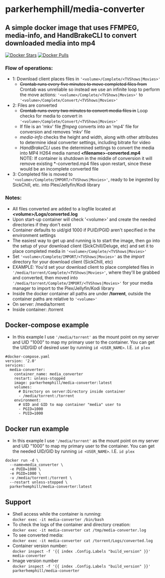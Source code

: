 # parkerhemphill/media-converter
## A simple docker image that uses FFMPEG, media-info, and HandBrakeCLI to convert downloaded media into mp4
[![Docker Stars](https://img.shields.io/docker/stars/parkerhemphill/media-converter?maxAge=604800)](https://store.docker.com/community/images/parkerhemphill/media-converter) [![Docker Pulls](https://img.shields.io/docker/pulls/parkerhemphill/media-converter?maxAge=604800)](https://store.docker.com/community/images/parkerhemphill/media-converter)
### Flow of operations:
* 1: Download client places files in `'<volume>/Complete/<TVShows|Movies>'`
  * ~~Crontab runs every five minutes to move completed files from~~ Crontab was unreliable so instead we use an infinite loop to perform the move actions: `'<volume>/Complete/<TVShows|Movies>'` to `'<volume>/Complete/Convert/<TVShows|Movies>'`
* 2: Files are converted
  * ~~Crontab runs every two minutes to convert media files in~~ Loop checks for media to convert in `'<volume>/Complete/Convert/<TVShows|Movies>'`
  * If file is an 'mkv' file *ffmpeg* converts into an 'mp4' file for conversion and removes 'mkv' file
  * *media-info* checks the height and width, along with other attributes to determine ideal converter settings, including bitrate for video
  * *HandBrakeCLI* uses the determined settings to convert the media into MP4 H264 media named **\<filename\>-converted.mp4**<br>
  NOTE: If container is shutdown in the middle of conversion it will remove existing \*-converted.mp4 files upon restart, since these would be an incomplete converted file 
* 3: Completed file is moved to `'<volume>/Complete/IMPORT/<TVShows|Movies>'`, ready to be ingested by SickChill, etc. into Plex/Jellyfin/Kodi library
  
### Notes:
* All files converted are added to a logfile located at **\<volume\>/Logs/converted.log**
* Upon start-up container will check '\<volume\>' and create the needed directories if they don't exist
* Container defaults to uid/gid 1000 if PUID/PGID aren't specified in the environment settings
* The easiest way to get up and running is to start the image, then go into the setup of your download client (SickChill/Deluge, etc) and set it to place completed media in `'<volume>/Complete/<TVShows|Movies>'`
* Set `'<volume>/Complete/IMPORT/<TVShows|Movies>'` as the *import* directory for your download client (SickChill, etc)
* EXAMPLE: You'd set your download client to place completed files in `'/media/torrent/Complete/<TVShows|Movies>'`, where they'll be grabbed and converted, then moved into `'/media/torrent/Complete/IMPORT/<TVShows|Movies>'` for your media manager to import to the Plex/Jellyfin/Kodi library
* Inside the docker container all paths are under **/torrent**, outside the container paths are relative to `'<volume>'`
 * On server: /media/torrent
 * Inside container: /torrent

## Docker-compose example
* In this example I use `'/media/torrent'` as the mount point on my server and UID "1000" to map my primary user to the container.  You can get the UID/GID of desired user by running `id <USER_NAME>`.  I.E. `id plex`
```
#docker-compose.yaml
version: '2.0'
services:
  media-converter:
    container_name: media_converter
    restart: unless-stopped
    image: parkerhemphill/media-converter:latest
    volumes:
      # Directory on server:Directory inside container
      - /media/torrent:/torrent
    environment:
      # UID and GID to map container "media" user to
      - PGID=1000
      - PUID=1000
```
## Docker run example
* In this example I use `'/media/torrent'` as the mount point on my server and UID "1000" to map my primary user to the container.  You can get the needed UID/GID by running `id <USER_NAME>`.  I.E. `id plex`
```
docker run -d \
  --name=media_converter \
  -e PUID=1000 \
  -e PGID=1000 \
  -v /media/torrent:/torrent \
  --restart unless-stopped \
  parkerhemphill/media-converter:latest
```
## Support
* Shell access while the container is running:<br>
 `docker exec -it media-converter /bin/bash`
* To check the logs of the container and directory creation:<br>
 `docker exec -it media-converter cat /tmp/media-converter.log`
* To see converted media:<br>
 `docker exec -it media-converter cat /torrent/Logs/converted.log` 
* Container version number:<br>
 `docker inspect -f '{{ index .Config.Labels "build_version" }}' media-converter`
* Image version number<br>
 `docker inspect -f '{{ index .Config.Labels "build_version" }}' parkerhemphill/media-converter`
